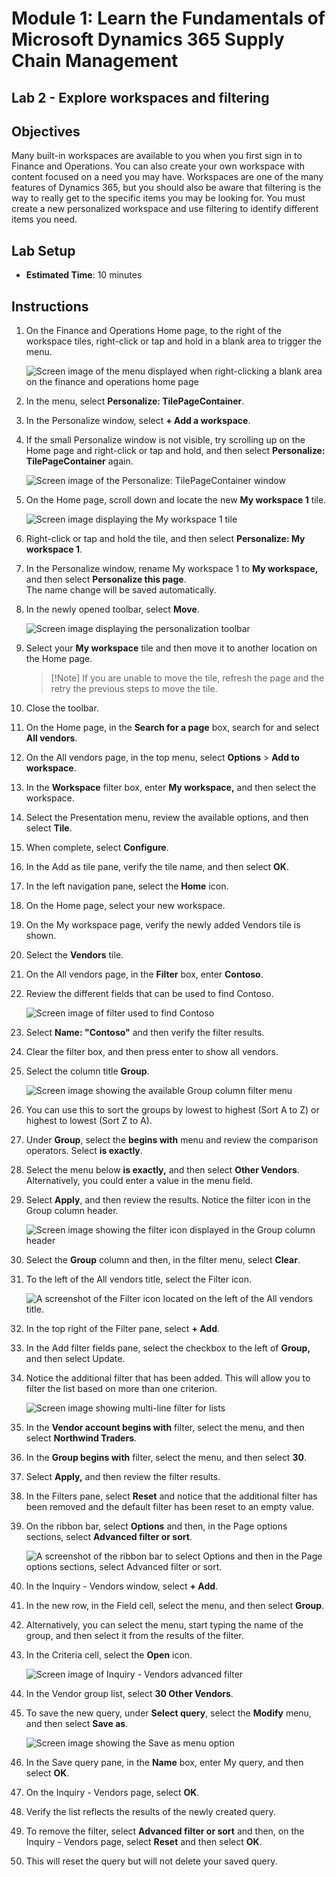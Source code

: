 # Module 1: Learn the Fundamentals of Microsoft Dynamics 365 Supply Chain Management

## Lab 2 - Explore workspaces and filtering

## Objectives

Many built-in workspaces are available to you when you first sign in to Finance and Operations. You can also create your own workspace with content focused on a need you may have. Workspaces are one of the many features of Dynamics 365, but you should also be aware that filtering is the way to really get to the specific items you may be looking for. You must create a new personalized workspace and use filtering to identify different items you need.

## Lab Setup

   - **Estimated Time**: 10 minutes

## Instructions

1. On the Finance and Operations Home page, to the right of the workspace tiles, right-click or tap and hold in a blank area to trigger the menu.

    ![Screen image of the menu displayed when right-clicking a blank area on the finance and operations home page](./media/m1-common-home-page-right-click-personalize.png)

1. In the menu, select **Personalize: TilePageContainer**.

1. In the Personalize window, select **+ Add a workspace**.

1. If the small Personalize window is not visible, try scrolling up on the Home page and right-click or tap and hold, and then select **Personalize: TilePageContainer** again.

    ![Screen image of the Personalize: TilePageContainer window](./media/m1-common-home-page-right-click-personalize-window.png)

1. On the Home page, scroll down and locate the new **My workspace 1** tile.

    ![Screen image displaying the My workspace 1 tile](./media/m1-common-home-page-my-workspace-1.png)

1. Right-click or tap and hold the tile, and then select **Personalize: My workspace 1**.

1. In the Personalize window, rename My workspace 1 to **My workspace,** and then select **Personalize this page**.  
    The name change will be saved automatically.

1. In the newly opened toolbar, select **Move**.

    ![Screen image displaying the personalization toolbar](./media/m1-common-personize-this-page-toolbar.png)

1. Select your **My workspace** tile and then move it to another location on the Home page.

    >[!Note] If you are unable to move the tile, refresh the page and the retry the previous steps to move the tile.

1. Close the toolbar.

1. On the Home page, in the **Search for a page** box, search for and select **All vendors**.

1. On the All vendors page, in the top menu, select **Options** > **Add to workspace**.

1. In the **Workspace** filter box, enter **My workspace,** and then select the workspace.

1. Select the Presentation menu, review the available options, and then select **Tile**.

1. When complete, select **Configure**.

1. In the Add as tile pane, verify the tile name, and then select **OK**.

1. In the left navigation pane, select the **Home** icon.

1. On the Home page, select your new workspace.

1. On the My workspace page, verify the newly added Vendors tile is shown.

1. Select the **Vendors** tile.

1. On the All vendors page, in the **Filter** box, enter **Contoso**.

1. Review the different fields that can be used to find Contoso.

    ![Screen image of filter used to find Contoso](./media/m1-common-filter-vendor-contoso.png)

1. Select **Name: "Contoso"** and then verify the filter results.

1. Clear the filter box, and then press enter to show all vendors.

1. Select the column title **Group**.

    ![Screen image showing the available Group column filter menu](./media/m1-common-filter-group-column.png)

1. You can use this to sort the groups by lowest to highest (Sort A to Z) or highest to lowest (Sort Z to A).

1. Under **Group**, select the **begins with** menu and review the comparison operators. Select **is exactly**.

1. Select the menu below **is exactly,** and then select **Other Vendors**.  
    Alternatively, you could enter a value in the menu field.

1. Select **Apply**, and then review the results. Notice the filter icon in the Group column header.

    ![Screen image showing the filter icon displayed in the Group column header](./media/m1-common-group-column-filter.png)

1. Select the **Group** column and then, in the filter menu, select **Clear**.

1. To the left of the All vendors title, select the Filter icon.

    ![A screenshot of the Filter icon located on the left of the All vendors title.](./media/m1-common-all-vendors-page-filter.png)

1. In the top right of the Filter pane, select **+ Add**.

1. In the Add filter fields pane, select the checkbox to the left of **Group,** and then select Update.

1. Notice the additional filter that has been added. This will allow you to filter the list based on more than one criterion.

    ![Screen image showing multi-line filter for lists](./media/m1-common-multi-line-filter.png)

1. In the **Vendor account begins with** filter, select the menu, and then select **Northwind Traders**.

1. In the **Group begins with** filter, select the menu, and then select **30**.

1. Select **Apply,** and then review the filter results.

1. In the Filters pane, select **Reset** and notice that the additional filter has been removed and the default filter has been reset to an empty value.

1. On the ribbon bar, select **Options** and then, in the Page options sections, select **Advanced filter or sort**.

    ![A screenshot of the ribbon bar to select Options and then in the Page options sections, select Advanced filter or sort.](./media/m1-common-advanced-filter-sort-ribbon.png)

1. In the Inquiry - Vendors window, select **+ Add**.

1. In the new row, in the Field cell, select the menu, and then select **Group**.

1. Alternatively, you can select the menu, start typing the name of the group, and then select it from the results of the filter.

1. In the Criteria cell, select the **Open** icon.

    ![Screen image of Inquiry - Vendors advanced filter](./media/m1-common-inquire-vendor-advanced-filter.png)

1. In the Vendor group list, select **30 Other Vendors**.

1. To save the new query, under **Select query**, select the **Modify** menu, and then select **Save as**.

    ![Screen image showing the Save as menu option](./media/m1-common-inquiry-vendors-advanced-filter-save-as.png)

1. In the Save query pane, in the **Name** box, enter My query, and then select **OK**.

1. On the Inquiry - Vendors page, select **OK**.

1. Verify the list reflects the results of the newly created query.

1. To remove the filter, select **Advanced filter or sort** and then, on the Inquiry - Vendors page, select **Reset** and then select **OK**.

1. This will reset the query but will not delete your saved query.

